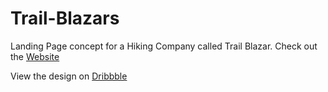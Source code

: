 # Trail-Blazars

Landing Page concept for a Hiking Company called Trail Blazar. Check out the [Website](https://trail-blazars.netlify.app/)

View the design on [Dribbble](https://dribbble.com/shots/21594522-Landing-Page-Design-Hiking-App)
